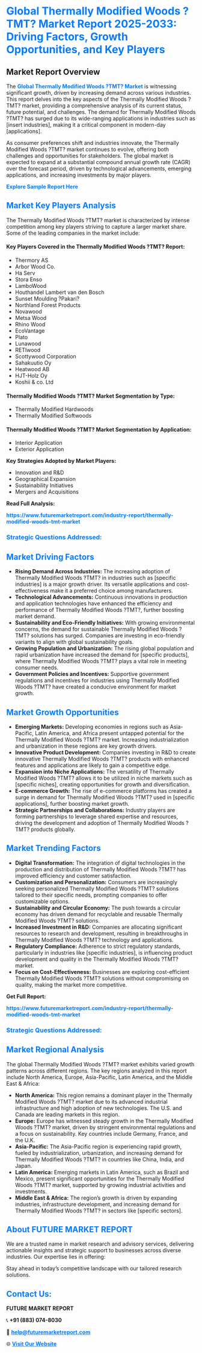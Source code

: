 <h1 style="color: #007BFF;">Global Thermally Modified Woods ?TMT? Market Report 2025-2033: Driving Factors, Growth Opportunities, and Key Players</h1>

<section id="overview">
<h2>Market Report Overview</h2>
<p>The <a href="https://www.futuremarketreport.com/industry-report/thermally-modified-woods-tmt-market" style="color: #007BFF; text-decoration: none;"><strong>Global Thermally Modified Woods ?TMT? Market</strong></a> is witnessing significant growth, driven by increasing demand across various industries. This report delves into the key aspects of the Thermally Modified Woods ?TMT? market, providing a comprehensive analysis of its current status, future potential, and challenges. The demand for Thermally Modified Woods ?TMT? has surged due to its wide-ranging applications in industries such as [insert industries], making it a critical component in modern-day [applications].</p>
<p>As consumer preferences shift and industries innovate, the Thermally Modified Woods ?TMT? market continues to evolve, offering both challenges and opportunities for stakeholders. The global market is expected to expand at a substantial compound annual growth rate (CAGR) over the forecast period, driven by technological advancements, emerging applications, and increasing investments by major players.</p>
</section>

<section id="overview">
<p><a href="https://www.futuremarketreport.com/request-sample/reportId=105171" style="color: #007BFF; text-decoration: none;"><strong>Explore Sample Report Here</strong></a></p>
</section>

<section id="key-players">
<h2 style="color: #007BFF;">Market Key Players Analysis</h2>
<p>The Thermally Modified Woods ?TMT? market is characterized by intense competition among key players striving to capture a larger market share. Some of the leading companies in the market include:</p>
<h4>Key Players Covered in the Thermally Modified Woods ?TMT? Report:</h4>
<ul><li>Thermory AS</li><li>Arbor Wood Co.</li><li>Ha Serv</li><li>Stora Enso</li><li>LamboWood</li><li>Houthandel Lambert van den Bosch</li><li>Sunset Moulding ?Pakari?</li><li>Northland Forest Products</li><li>Novawood</li><li>Metsa Wood</li><li>Rhino Wood</li><li>EcoVantage</li><li>Plato</li><li>Lunawood</li><li>RETIwood</li><li>Scottywood Corporation</li><li>Sahakuutio Oy</li><li>Heatwood AB</li><li>HJT-Holz Oy</li><li>Koshii &amp; co. Ltd</li></ul>
<h4>Thermally Modified Woods ?TMT? Market Segmentation by Type:</h4>
<ul><li>Thermally Modified Hardwoods</li><li>Thermally Modified Softwoods</li></ul>

<h4>Thermally Modified Woods ?TMT? Market Segmentation by Application:</h4>
<ul><li>Interior Application</li><li>Exterior Application</li></ul>
<p><strong>Key Strategies Adopted by Market Players:</strong></p>
<ul>
<li>Innovation and R&D</li>
<li>Geographical Expansion</li>
<li>Sustainability Initiatives</li>
<li>Mergers and Acquisitions</li>
</ul>
</section>

<section>
<p><strong>Read Full Analysis: </strong></p><a href="https://www.futuremarketreport.com/industry-report/thermally-modified-woods-tmt-market" style="color: #007BFF; text-decoration: none;"><strong>https://www.futuremarketreport.com/industry-report/thermally-modified-woods-tmt-market</strong></a>
<h3 style="color: #007BFF;">Strategic Questions Addressed:</h3>
</section>

<section id="driving-factors">
<h2 style="color: #007BFF;">Market Driving Factors</h2>
<ul>
<li><strong>Rising Demand Across Industries:</strong> The increasing adoption of Thermally Modified Woods ?TMT? in industries such as [specific industries] is a major growth driver. Its versatile applications and cost-effectiveness make it a preferred choice among manufacturers.</li>
<li><strong>Technological Advancements:</strong> Continuous innovations in production and application technologies have enhanced the efficiency and performance of Thermally Modified Woods ?TMT?, further boosting market demand.</li>
<li><strong>Sustainability and Eco-Friendly Initiatives:</strong> With growing environmental concerns, the demand for sustainable Thermally Modified Woods ?TMT? solutions has surged. Companies are investing in eco-friendly variants to align with global sustainability goals.</li>
<li><strong>Growing Population and Urbanization:</strong> The rising global population and rapid urbanization have increased the demand for [specific products], where Thermally Modified Woods ?TMT? plays a vital role in meeting consumer needs.</li>
<li><strong>Government Policies and Incentives:</strong> Supportive government regulations and incentives for industries using Thermally Modified Woods ?TMT? have created a conducive environment for market growth.</li>
</ul>
</section>

<section id="growth-opportunities">
<h2 style="color: #007BFF;">Market Growth Opportunities</h2>
<ul>
<li><strong>Emerging Markets:</strong> Developing economies in regions such as Asia-Pacific, Latin America, and Africa present untapped potential for the Thermally Modified Woods ?TMT? market. Increasing industrialization and urbanization in these regions are key growth drivers.</li>
<li><strong>Innovative Product Development:</strong> Companies investing in R&D to create innovative Thermally Modified Woods ?TMT? products with enhanced features and applications are likely to gain a competitive edge.</li>
<li><strong>Expansion into Niche Applications:</strong> The versatility of Thermally Modified Woods ?TMT? allows it to be utilized in niche markets such as [specific niches], creating opportunities for growth and diversification.</li>
<li><strong>E-commerce Growth:</strong> The rise of e-commerce platforms has created a surge in demand for Thermally Modified Woods ?TMT? used in [specific applications], further boosting market growth.</li>
<li><strong>Strategic Partnerships and Collaborations:</strong> Industry players are forming partnerships to leverage shared expertise and resources, driving the development and adoption of Thermally Modified Woods ?TMT? products globally.</li>
</ul>
</section>

<section id="trending-factors">
<h2 style="color: #007BFF;">Market Trending Factors</h2>
<ul>
<li><strong>Digital Transformation:</strong> The integration of digital technologies in the production and distribution of Thermally Modified Woods ?TMT? has improved efficiency and customer satisfaction.</li>
<li><strong>Customization and Personalization:</strong> Consumers are increasingly seeking personalized Thermally Modified Woods ?TMT? solutions tailored to their specific needs, prompting companies to offer customizable options.</li>
<li><strong>Sustainability and Circular Economy:</strong> The push towards a circular economy has driven demand for recyclable and reusable Thermally Modified Woods ?TMT? solutions.</li>
<li><strong>Increased Investment in R&D:</strong> Companies are allocating significant resources to research and development, resulting in breakthroughs in Thermally Modified Woods ?TMT? technology and applications.</li>
<li><strong>Regulatory Compliance:</strong> Adherence to strict regulatory standards, particularly in industries like [specific industries], is influencing product development and quality in the Thermally Modified Woods ?TMT? market.</li>
<li><strong>Focus on Cost-Effectiveness:</strong> Businesses are exploring cost-efficient Thermally Modified Woods ?TMT? solutions without compromising on quality, making the market more competitive.</li>
</ul>
</section>

<section>
<p><strong>Get Full Report: </strong></p><a href="https://www.futuremarketreport.com/industry-report/thermally-modified-woods-tmt-market" style="color: #007BFF; text-decoration: none;"><strong>https://www.futuremarketreport.com/industry-report/thermally-modified-woods-tmt-market</strong></a>
<h3 style="color: #007BFF;">Strategic Questions Addressed:</h3>
</section>


<section id="regional-analysis">
<h2 style="color: #007BFF;">Market Regional Analysis</h2>
<p>The global Thermally Modified Woods ?TMT? market exhibits varied growth patterns across different regions. The key regions analyzed in this report include North America, Europe, Asia-Pacific, Latin America, and the Middle East & Africa:</p>
<ul>
<li><strong>North America:</strong> This region remains a dominant player in the Thermally Modified Woods ?TMT? market due to its advanced industrial infrastructure and high adoption of new technologies. The U.S. and Canada are leading markets in this region.</li>
<li><strong>Europe:</strong> Europe has witnessed steady growth in the Thermally Modified Woods ?TMT? market, driven by stringent environmental regulations and a focus on sustainability. Key countries include Germany, France, and the U.K.</li>
<li><strong>Asia-Pacific:</strong> The Asia-Pacific region is experiencing rapid growth, fueled by industrialization, urbanization, and increasing demand for Thermally Modified Woods ?TMT? in countries like China, India, and Japan.</li>
<li><strong>Latin America:</strong> Emerging markets in Latin America, such as Brazil and Mexico, present significant opportunities for the Thermally Modified Woods ?TMT? market, supported by growing industrial activities and investments.</li>
<li><strong>Middle East & Africa:</strong> The region’s growth is driven by expanding industries, infrastructure development, and increasing demand for Thermally Modified Woods ?TMT? in sectors like [specific sectors].</li>
</ul>
</section>

<footer>
<h2 style="color: #007BFF;">About FUTURE MARKET REPORT</h2>
<p>We are a trusted name in market research and advisory services, delivering actionable insights and strategic support to businesses across diverse industries. Our expertise lies in offering:</p>

<p>Stay ahead in today’s competitive landscape with our tailored research solutions.</p>

<h2 style="color: #007BFF;">Contact Us:</h2>
<p><strong>FUTURE MARKET REPORT</strong></p>
<p>📞 <strong>+91 (883) 074-8030</strong></p>
<p>📧 <strong><a href="mailto:help@futuremarketreport.com" style="color: #007BFF;">help@futuremarketreport.com</a></strong></p>
<p>🌐 <strong><a href="https://www.futuremarketreport.com/" style="color: #007BFF;">Visit Our Website</a></strong></p>
</footer>